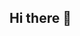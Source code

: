 ## Hi there 👋

<!--
**Heini119/Heini119** is a ✨ _special_ ✨ repository because its `README.md` (this file) appears on your GitHub profile.

print("I'm a student at LAB University of Applied Sciences.")
